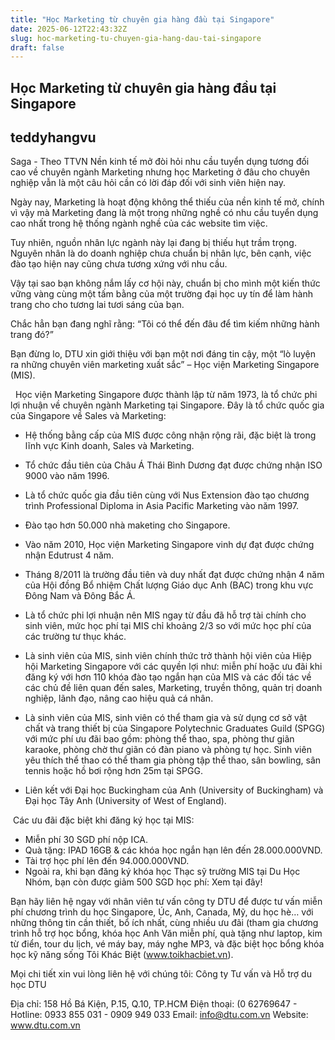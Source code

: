 ```yaml
---
title: "Học Marketing từ chuyên gia hàng đầu tại Singapore"
date: 2025-06-12T22:43:32Z
slug: hoc-marketing-tu-chuyen-gia-hang-dau-tai-singapore
draft: false
---
```


## Học Marketing từ chuyên gia hàng đầu tại Singapore

## teddyhangvu

Saga - Theo TTVN
Nền kinh tế mở đòi hỏi nhu cầu tuyển dụng tương đối cao về chuyên ngành Marketing nhưng học Marketing ở đâu cho chuyên nghiệp vẫn là một câu hỏi cần có lời đáp đối với sinh viên hiện nay.

Ngày nay, Marketing là hoạt động không thể thiếu của nền kinh tế mở, chính vì vậy mà Marketing đang là một trong những nghề có nhu cầu tuyển dụng cao nhất trong hệ thống ngành nghề của các website tìm việc.
 
Tuy nhiên, nguồn nhân lực ngành này lại đang bị thiếu hụt trầm trọng. Nguyên nhân là do doanh nghiệp chưa chuẩn bị nhân lực, bên cạnh, việc đào tạo hiện nay cũng chưa tương xứng với nhu cầu.

Vậy tại sao bạn không nắm lấy cơ hội này, chuẩn bị cho mình một kiến thức vững vàng cùng một tấm bằng của một trường đại học uy tín để làm hành trang cho cho tương lai tươi sáng của bạn.

Chắc hẳn bạn đang nghĩ rằng: “Tôi có thể đến đâu để tìm kiếm những hành trang đó?”

Bạn đừng lo, DTU xin giới thiệu với bạn một nơi đáng tin cậy, một “lò luyện ra những chuyên viên marketing xuất sắc” – Học viện Marketing Singapore (MIS).
 
​ ​​ 
Học viện Marketing Singapore được thành lập từ năm 1973, là tổ chức phi lợi nhuận về chuyên ngành Marketing tại Singapore. Đây là tổ chức quốc gia của Singapore về Sales và Marketing:

- Hệ thống bằng cấp của MIS được công nhận rộng rãi, đặc biệt là trong lĩnh vực Kinh doanh, Sales và Marketing.

- Tổ chức đầu tiên của Châu Á Thái Bình Dương đạt được chứng nhận ISO 9000 vào năm 1996.

- Là tổ chức quốc gia đầu tiên cùng với Nus Extension đào tạo chương trình Professional Diploma in Asia Pacific Marketing vào năm 1997.

- Đào tạo hơn 50.000 nhà maketing cho Singapore.
 
- Vào năm 2010, Học viện Marketing Singapore vinh dự đạt được chứng nhận Edutrust 4 năm.
 
- Tháng 8/2011 là trường đầu tiên và duy nhất đạt được chứng nhận 4 năm của Hội đồng Bổ nhiệm Chất lượng Giáo dục Anh (BAC) trong khu vực Đông Nam và Đông Bắc Á.
 
- Là tổ chức phi lợi nhuận nên MIS ngay từ đầu đã hỗ trợ tài chính cho sinh viên, mức học phí tại MIS chỉ khoảng 2/3 so với mức học phí của các trường tư thục khác.
 
- Là sinh viên của MIS, sinh viên chính thức trở thành hội viên của Hiệp hội Marketing Singapore với các quyền lợi như: miễn phí hoặc ưu đãi khi đăng ký với hơn 110 khóa đào tạo ngắn hạn của MIS và các đối tác về các chủ đề liên quan đến sales, Marketing, truyền thông, quản trị doanh nghiệp, lãnh đạo, nâng cao hiệu quả cá nhân.

- Là sinh viên của MIS, sinh viên có thể tham gia và sử dụng cơ sở vật chất và trang thiết bị của Singapore Polytechnic Graduates Guild (SPGG) với mức phí ưu đãi bao gồm: phòng thể thao, spa, phòng thư giãn karaoke, phòng chờ thư giãn có đàn piano và phòng tự học. Sinh viên yêu thích thể thao có thể tham gia phòng tập thể thao, sân bowling, sân tennis hoặc hồ bơi rộng hơn 25m tại SPGG.
 
- Liên kết với Đại học Buckingham của Anh (University of Buckingham) và Đại học Tây Anh (University of West of England).
 

 
​
Các ưu đãi đặc biệt khi đăng ký học tại MIS:

+ Miễn phí 30 SGD phí nộp ICA.
+ Quà tặng: IPAD 16GB & các khóa học ngắn hạn lên đến 28.000.000VND.
+ Tài trợ học phí lên đến 94.000.000VND.
+ Ngoài ra, khi bạn đăng ký khóa học Thạc sỹ trường MIS tại Du Học Nhóm, bạn còn được giảm 500 SGD học phí: Xem tại đây!

Bạn hãy liên hệ ngay với nhân viên tư vấn công ty DTU để được tư vấn miễn phí chương trình du học Singapore, Úc, Anh, Canada, Mỹ, du học hè… với những thông tin cần thiết, bổ ích nhất, cùng nhiều ưu đãi (tham gia chương trình hỗ trợ học bổng, khóa học Anh Văn miễn phí, quà tặng như laptop, kim từ điển, tour du lịch, vé máy bay, máy nghe MP3, và đặc biệt học bổng khóa học kỹ năng sống Tôi Khác Biệt (www.toikhacbiet.vn).
   
Mọi chi tiết xin vui lòng liên hệ với chúng tôi: Công ty Tư vấn và Hỗ trợ du học DTU

Địa chỉ: 158 Hồ Bá Kiện, P.15, Q.10, TP.HCM
Điện thoại: (0 62769647 - Hotline: 0933 855 031 - 0909 949 033
Email: info@dtu.com.vn
Website: www.dtu.com.vn
 ​
​